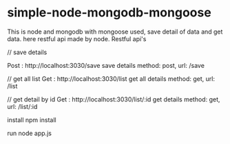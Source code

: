 # simple-node-mongodb-mongoose
This is node and mongodb with mongoose used, save detail of data and get data.
here restful api made by node.
Restful api's

// save details

Post : http://localhost:3030/save
save details
method: post,
url: /save

// get all list
Get : http://localhost:3030/list
get all details
method: get,
url: /list

// get detail by id
Get : http://localhost:3030/list/:id
get details
method: get,
url: /list/:id


install
npm install

run
node app.js
